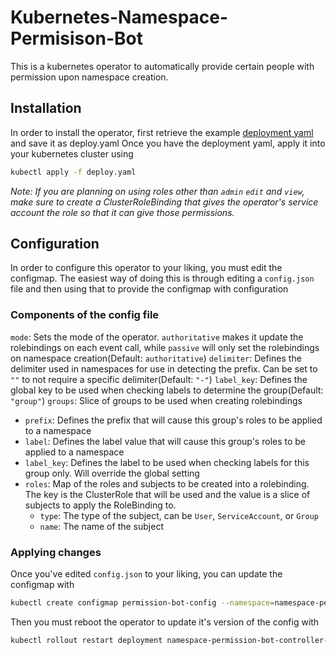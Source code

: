 # Kubernetes-Namespace-Permisison-Bot

This is a kubernetes operator to automatically provide certain people with permission upon namespace creation.


## Installation

In order to install the operator, first retrieve the example [deployment yaml](https://github.com/MrRiptide/Kubernetes-Namespace-Permission-Bot/blob/main/deploy.yaml) and save it as deploy.yaml
Once you have the deployment yaml, apply it into your kubernetes cluster using 

```bash
kubectl apply -f deploy.yaml
```

*Note: If you are planning on using roles other than `admin` `edit` and `view`, make sure to create a ClusterRoleBinding that gives the operator's service account the role so that it can give those permissions.*

## Configuration

In order to configure this operator to your liking, you must edit the configmap. The easiest way of doing this is through editing a `config.json` file and then using that to provide the configmap with configuration

### Components of the config file

`mode`: Sets the mode of the operator. `authoritative` makes it update the rolebindings on each event call, while `passive` will only set the rolebindings on namespace creation(Default: `authoritative`)
`delimiter`: Defines the delimiter used in namespaces for use in detecting the prefix. Can be set to `""` to not require a specific delimiter(Default: `"-"`)
`label_key`: Defines the global key to be used when checking labels to determine the group(Default: `"group"`)
`groups`: Slice of groups to be used when creating rolebindings
- `prefix`: Defines the prefix that will cause this group's roles to be applied to a namespace
- `label`: Defines the label value that will cause this group's roles to be applied to a namespace
- `label_key`: Defines the label to be used when checking labels for this group only. Will override the global setting
- `roles`: Map of the roles and subjects to be created into a rolebinding. The key is the ClusterRole that will be used and the value is a slice of subjects to apply the RoleBinding to.
  - `type`: The type of the subject, can be `User`, `ServiceAccount`, or `Group`
  - `name`: The name of the subject


### Applying changes

Once you've edited `config.json` to your liking, you can update the configmap with 

```bash
kubectl create configmap permission-bot-config --namespace=namespace-permission-bot-system --from-file=config.json
```

Then you must reboot the operator to update it's version of the config with

```bash
kubectl rollout restart deployment namespace-permission-bot-controller-manager --namespace=namespace-permission-bot-system
```
